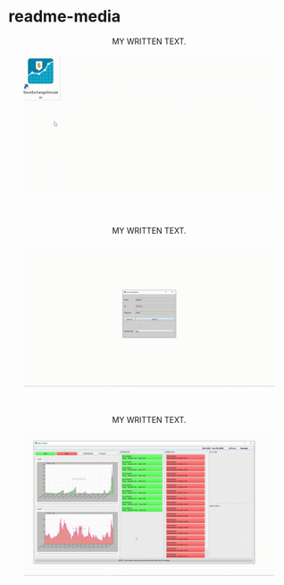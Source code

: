 # readme-media

<p align="center">
MY WRITTEN TEXT.<br/><br/>
  <img width="450" src="https://github.com/DKarz/media-lfs/blob/master/GUI/gui1.gif?raw=true">
  <br/><br/><br/>
</p>


<p align="center">
MY WRITTEN TEXT.<br/><br/>
  <img width="450" src="https://github.com/DKarz/media-lfs/blob/master/GUI/gui2.gif?raw=true">
  <br/><br/><br/>
</p>


<p align="center">
MY WRITTEN TEXT.<br/><br/>
  <img width="450" src="https://github.com/DKarz/media-lfs/blob/master/GUI/gui3.gif?raw=true">
  <br/><br/><br/>
</p>
